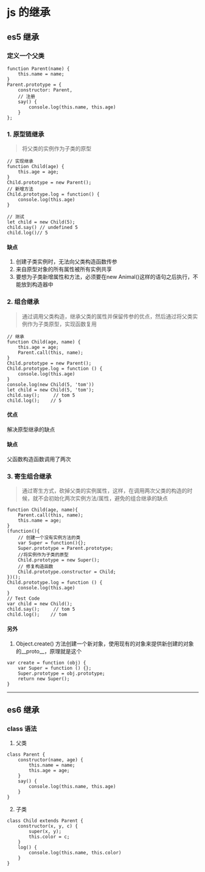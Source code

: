 # js 的继承
## es5 继承
### 定义一个父类
```
function Parent(name) {
    this.name = name;
}
Parent.prototype = {
    constructor: Parent,
    // 注册
    say() {
        console.log(this.name, this.age)
    }
};
```

### 1. 原型链继承
> 将父类的实例作为子类的原型

```
// 实现继承
function Child(age) {
    this.age = age;
}
Child.prototype = new Parent();
// 新增方法
Child.prototype.log = function() {
    console.log(this.age)
}

// 测试
let child = new Child(5);
child.say() // undefined 5
child.log()// 5
```

#### 缺点
1. 创建子类实例时，无法向父类构造函数传参
2. 来自原型对象的所有属性被所有实例共享
3. 要想为子类新增属性和方法，必须要在new Animal()这样的语句之后执行，不能放到构造器中

### 2. 组合继承
> 通过调用父类构造，继承父类的属性并保留传参的优点，然后通过将父类实例作为子类原型，实现函数复用

```
// 继承
function Child(age, name) {
    this.age = age;
    Parent.call(this, name);
}
Child.prototype = new Parent();
Child.prototype.log = function () {
    console.log(this.age)
}
console.log(new Child(5, 'tom'))
let child = new Child(5, 'tom');
child.say();	 // tom 5
child.log();    // 5
```

#### 优点
解决原型继承的缺点

#### 缺点
父函数构造函数调用了两次

### 3. 寄生组合继承
> 通过寄生方式，砍掉父类的实例属性，这样，在调用两次父类的构造的时候，就不会初始化两次实例方法/属性，避免的组合继承的缺点

```
function Child(age, name){
    Parent.call(this, name);
    this.name = age;
}
(function(){
    // 创建一个没有实例方法的类
    var Super = function(){};
    Super.prototype = Parent.prototype;
    //将实例作为子类的原型
    Child.prototype = new Super();
    // 修复构造函数
    Child.prototype.constructor = Child;
})();
Child.prototype.log = function () {
    console.log(this.age)
}
// Test Code
var child = new Child();
child.say();	 // tom 5
child.log();    // tom
```

#### 另外
1. Object.create() 方法创建一个新对象，使用现有的对象来提供新创建的对象的__proto__，原理就是这个
```
var create = function (obj) {
    var Super = function () {};
    Super.prototype = obj.prototype;
    return new Super();
}
```

------
## es6 继承
### class 语法
1. 父类
```
class Parent {
    constructor(name, age) {
        this.name = name;
        this.age = age;
    }
    say() {
        console.log(this.name, this.age)
    }
}
```

2. 子类
```
class Child extends Parent {
    constructor(x, y, c) {
        super(x, y);
        this.color = c;
    }
    log() {
        console.log(this.name, this.color)
    }
}
```
